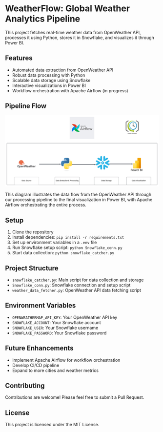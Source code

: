 # WeatherFlow: Global Weather Analytics Pipeline

This project fetches real-time weather data from OpenWeather API, processes it using Python, stores it in Snowflake, and visualizes it through Power BI.

## Features

- Automated data extraction from OpenWeather API
- Robust data processing with Python
- Scalable data storage using Snowflake
- Interactive visualizations in Power BI
- Workflow orchestration with Apache Airflow (in progress)

## Pipeline Flow

![WeatherFlow Pipeline Diagram](images/weatherflow_pipeline.png)

This diagram illustrates the data flow from the OpenWeather API through our processing pipeline to the final visualization in Power BI, with Apache Airflow orchestrating the entire process.

## Setup

1. Clone the repository
2. Install dependencies: `pip install -r requirements.txt`
3. Set up environment variables in a `.env` file
4. Run Snowflake setup script: `python Snowflake_conn.py`
5. Start data collection: `python snowflake_catcher.py`

## Project Structure

- `snowflake_catcher.py`: Main script for data collection and storage
- `Snowflake_conn.py`: Snowflake connection and setup script
- `weather_data_fetcher.py`: OpenWeather API data fetching script

## Environment Variables

- `OPENWEATHERMAP_API_KEY`: Your OpenWeather API key
- `SNOWFLAKE_ACCOUNT`: Your Snowflake account
- `SNOWFLAKE_USER`: Your Snowflake username
- `SNOWFLAKE_PASSWORD`: Your Snowflake password

## Future Enhancements

- Implement Apache Airflow for workflow orchestration
- Develop CI/CD pipeline
- Expand to more cities and weather metrics

## Contributing

Contributions are welcome! Please feel free to submit a Pull Request.

## License

This project is licensed under the MIT License.